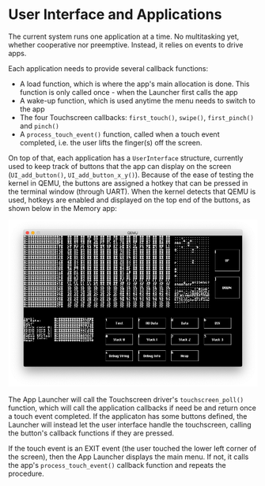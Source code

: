 # User Interface and Applications

The current system runs one application at a time. No multitasking yet, whether cooperative nor preemptive. Instead, it relies on events to drive apps.

Each application needs to provide several callback functions:

- A load function, which is where the app's main allocation is done. This function is only called once - when the Launcher first calls the app
- A wake-up function, which is used anytime the menu needs to switch to the app
- The four Touchscreen callbacks: `first_touch()`, `swipe()`, `first_pinch()` and `pinch()`
- A `process_touch_event()` function, called when a touch event completed, i.e. the user lifts the finger(s) off the screen.

On top of that, each application has a `UserInterface` structure, currently used to keep track of buttons that the app can display on the screen (`UI_add_button()`, `UI_add_button_x_y()`). Because of the ease of testing the kernel in QEMU, the buttons are assigned a hotkey that can be pressed in the terminal window (through UART). When the kernel detects that QEMU is used, hotkeys are enabled and displayed on the top end of the buttons, as shown below in the Memory app:

![](memory.png)

The App Launcher will call the Touchscreen driver's `touchscreen_poll()` function, which will call the application callbacks if need be and return once a touch event completed. If the applicaton has some buttons defined, the Launcher will instead let the user interface handle the touchscreen, calling the button's callback functions if they are pressed.

If the touch event is an EXIT event (the user touched the lower left corner of the screen), then the App Launcher displays the main menu. If not, it calls the app's `process_touch_event()` callback function and repeats the procedure.
